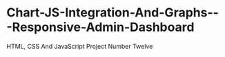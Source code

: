 # Chart-JS-Integration-And-Graphs---Responsive-Admin-Dashboard
HTML, CSS And JavaScript Project Number Twelve
